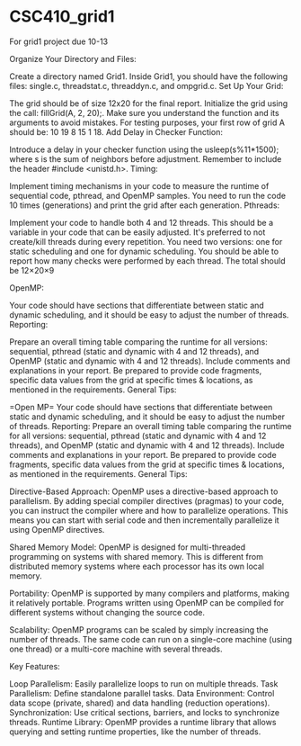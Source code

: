 # CSC410_grid1
For grid1 project due 10-13

Organize Your Directory and Files:

Create a directory named Grid1.
Inside Grid1, you should have the following files: single.c, threadstat.c, threaddyn.c, and ompgrid.c.
Set Up Your Grid:

The grid should be of size 12x20 for the final report.
Initialize the grid using the call: fillGrid(A, 2, 20);. Make sure you understand the function and its arguments to avoid mistakes.
For testing purposes, your first row of grid A should be: 10 19 8 15 1 18.
Add Delay in Checker Function:

Introduce a delay in your checker function using the usleep(s%11*1500); where s is the sum of neighbors before adjustment.
Remember to include the header #include <unistd.h>.
Timing:

Implement timing mechanisms in your code to measure the runtime of sequential code, pthread, and OpenMP samples.
You need to run the code 10 times (generations) and print the grid after each generation.
Pthreads:

Implement your code to handle both 4 and 12 threads. This should be a variable in your code that can be easily adjusted.
It's preferred to not create/kill threads during every repetition.
You need two versions: one for static scheduling and one for dynamic scheduling.
You should be able to report how many checks were performed by each thread. The total should be 
12×20×9


OpenMP:

Your code should have sections that differentiate between static and dynamic scheduling, and it should be easy to adjust the number of threads.
Reporting:

Prepare an overall timing table comparing the runtime for all versions: sequential, pthread (static and dynamic with 4 and 12 threads), and OpenMP (static and dynamic with 4 and 12 threads).
Include comments and explanations in your report.
Be prepared to provide code fragments, specific data values from the grid at specific times & locations, as mentioned in the requirements.
General Tips:

=Open MP=
Your code should have sections that differentiate between static and dynamic scheduling, and it should be easy to adjust the number of threads.
Reporting: Prepare an overall timing table comparing the runtime for all versions: sequential, pthread (static and dynamic with 4 and 12 threads), and OpenMP (static and dynamic with 4 and 12 threads).
Include comments and explanations in your report.
Be prepared to provide code fragments, specific data values from the grid at specific times & locations, as mentioned in the requirements.
General Tips:

Directive-Based Approach: OpenMP uses a directive-based approach to parallelism. By adding special compiler directives (pragmas) to your code, you can instruct the compiler where and how to parallelize operations. This means you can start with serial code and then incrementally parallelize it using OpenMP directives.

Shared Memory Model: OpenMP is designed for multi-threaded programming on systems with shared memory. This is different from distributed memory systems where each processor has its own local memory.

Portability: OpenMP is supported by many compilers and platforms, making it relatively portable. Programs written using OpenMP can be compiled for different systems without changing the source code.

Scalability: OpenMP programs can be scaled by simply increasing the number of threads. The same code can run on a single-core machine (using one thread) or a multi-core machine with several threads.

Key Features:

Loop Parallelism: Easily parallelize loops to run on multiple threads.
Task Parallelism: Define standalone parallel tasks.
Data Environment: Control data scope (private, shared) and data handling (reduction operations).
Synchronization: Use critical sections, barriers, and locks to synchronize threads.
Runtime Library: OpenMP provides a runtime library that allows querying and setting runtime properties, like the number of threads.

